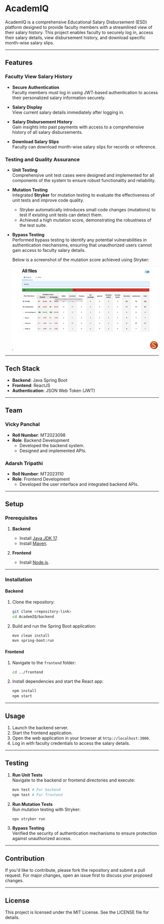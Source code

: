 # AcademIQ

AcademIQ is a comprehensive Educational Salary Disbursement (ESD) platform designed to provide faculty members with a streamlined view of their salary history. This project enables faculty to securely log in, access their salary details, view disbursement history, and download specific month-wise salary slips.  

---

## Features  

### Faculty View Salary History  

- **Secure Authentication**  
  Faculty members must log in using JWT-based authentication to access their personalized salary information securely.  

- **Salary Display**  
  View current salary details immediately after logging in.  

- **Salary Disbursement History**  
  Gain insights into past payments with access to a comprehensive history of all salary disbursements.  

- **Download Salary Slips**  
  Faculty can download month-wise salary slips for records or reference.  

### Testing and Quality Assurance  

- **Unit Testing**  
  Comprehensive unit test cases were designed and implemented for all components of the system to ensure robust functionality and reliability.  

- **Mutation Testing**  
  Integrated **Stryker** for mutation testing to evaluate the effectiveness of unit tests and improve code quality.  
  - Stryker automatically introduces small code changes (mutations) to test if existing unit tests can detect them.  
  - Achieved a high mutation score, demonstrating the robustness of the test suite.  

- **Bypass Testing**  
  Performed bypass testing to identify any potential vulnerabilities in authentication mechanisms, ensuring that unauthorized users cannot gain access to faculty salary details.  

  Below is a screenshot of the mutation score achieved using Stryker:  

  ![Mutation Score](./Frontend/mutation_report.png)

---

## Tech Stack  

- **Backend**: Java Spring Boot  
- **Frontend**: ReactJS  
- **Authentication**: JSON Web Token (JWT)  

---

## Team  

### Vicky Panchal  
- **Roll Number**: MT2023098  
- **Role**: Backend Development  
  - Developed the backend system.  
  - Designed and implemented APIs.  

### Adarsh Tripathi  
- **Roll Number**: MT2023110  
- **Role**: Frontend Development  
  - Developed the user interface and integrated backend APIs.  

---

## Setup  

### Prerequisites  

1. **Backend**  
   - Install [Java JDK 17](https://www.oracle.com/java/technologies/javase-jdk17-downloads.html).  
   - Install [Maven](https://maven.apache.org/install.html).  

2. **Frontend**  
   - Install [Node.js](https://nodejs.org/).  

---

### Installation  

#### Backend  

1. Clone the repository:  
   ```bash
   git clone <repository-link>
   cd AcademIQ/backend
   ```  

2. Build and run the Spring Boot application:  
   ```bash
   mvn clean install
   mvn spring-boot:run
   ```  

#### Frontend  

1. Navigate to the `frontend` folder:  
   ```bash
   cd ../frontend
   ```  

2. Install dependencies and start the React app:  
   ```bash
   npm install
   npm start
   ```  

---

## Usage  

1. Launch the backend server.  
2. Start the frontend application.  
3. Open the web application in your browser at `http://localhost:3000`.  
4. Log in with faculty credentials to access the salary details.  

---

## Testing  

1. **Run Unit Tests**  
   Navigate to the backend or frontend directories and execute:  
   ```bash
   mvn test # For backend  
   npm test # For frontend
   ```  

2. **Run Mutation Tests**  
   Run mutation testing with Stryker:  
   ```bash
   npx stryker run
   ```  

3. **Bypass Testing**  
   Verified the security of authentication mechanisms to ensure protection against unauthorized access.  

---

## Contribution  

If you'd like to contribute, please fork the repository and submit a pull request. For major changes, open an issue first to discuss your proposed changes.  

---

## License  

This project is licensed under the MIT License. See the LICENSE file for details.  
